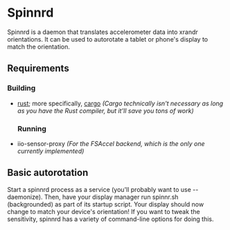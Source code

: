 # Spinnrd
Spinnrd is a daemon that translates accelerometer data into xrandr 
orientations. It can be used to autorotate a tablet or phone's display to 
match the orientation.

## Requirements
### Building
- [rust](Rust); more specifically, [cargo](Cargo) *(Cargo technically isn't 
  necessary as long as you have the Rust compiler, but it'll save you tons 
  of work)*
  ### Running
- iio-sensor-proxy *(For the FSAccel backend, which is the only one 
  currently implemented)*

## Basic autorotation
Start a spinnrd process as a service (you'll probably want to use 
--daemonize). Then, have your display manager run spinnr.sh (backgrounded) 
as part of its startup script. Your display should now change to match your 
device's orientation! If you want to tweak the sensitivity, spinnrd has 
a variety of command-line options for doing this.

[rust]: https://rust-lang.org
[cargo]: https://doc.rust-lang.org/cargo/
